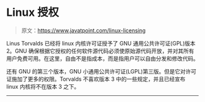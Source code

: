 # Linux 授权

> 原文：<https://www.javatpoint.com/linux-licensing>

Linus Torvalds 已经将 linux 内核许可证授予了 GNU 通用公共许可证(GPL)版本 2。GNU 确保根据它授权的任何软件源代码必须使原始源代码开放，并对其所有用户免费可用。在这里，自由不是指成本，而是指用户可以自由分发和修改代码。

还有 GNU 的第三个版本，GNU 小通用公共许可证(LGPL)第三版。但是它对许可证施加了更多的权限。Torvalds 不喜欢版本 3 中的一些规定，并且已经宣布 linux 内核将不在版本 3 之下。

* * *